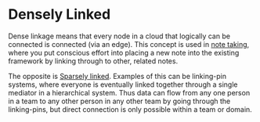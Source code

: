# Densely Linked   
Dense linkage means that every node in a cloud that logically can be connected is connected (via an edge). This concept is used in [note taking](../../Private/Education/Evergreen%20Notes.md), where you put conscious effort into placing a new note into the existing framework by linking through to other, related notes.   
   
The opposite is [Sparsely linked](/not_created.md). Examples of this can be linking-pin systems, where everyone is eventually linked together through a single mediator in a hierarchical system. Thus data can flow from any one person in a team to any other person in any other team by going through the linking-pins, but direct connection is only possible within a team or domain.